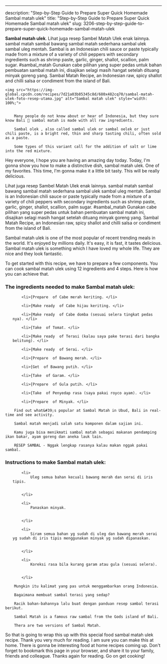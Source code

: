 ---
description: "Step-by-Step Guide to Prepare Super Quick Homemade Sambal matah ulek"
title: "Step-by-Step Guide to Prepare Super Quick Homemade Sambal matah ulek"
slug: 3206-step-by-step-guide-to-prepare-super-quick-homemade-sambal-matah-ulek

<p>
	<strong>Sambal matah ulek</strong>. 
	Lihat juga resep Sambel Matah Ulek enak lainnya. sambal matah sambal bawang sambal matah sederhana sambal ulek sambal uleg mentah. Sambal is an Indonesian chili sauce or paste typically made from a mixture of a variety of chili peppers with secondary ingredients such as shrimp paste, garlic, ginger, shallot, scallion, palm sugar. #sambal_matah Gunakan cabe pilihan yang super pedas untuk bahan pembuatan sambal matah ini, disajikan selagi masih hangat setelah dituang minyak goreng yang. Sambal Matah Recipe, an Indonesian raw, spicy shallot and chilli salsa or condiment from the island of Bali.
</p>
<p>
	
	<img src="https://img-global.cpcdn.com/recipes/7d21a03b85345c8d/680x482cq70/sambal-matah-ulek-foto-resep-utama.jpg" alt="Sambal matah ulek" style="width: 100%;">
	
	
		Many people do not know about or hear of Indonesia, but they sure know Bali 🙂 sambal matah is made with all raw ingredients.
	
		Sambal olek , also called sambal ulek or sambal oelek or just chili paste, is a bright red, thin and sharp tasting chili, often sold as a paste.
	
		Some types of this variant call for the addition of salt or lime into the red mixture.
	
</p>
<p>
	Hey everyone, I hope you are having an amazing day today. Today, I'm gonna show you how to make a distinctive dish, sambal matah ulek. One of my favorites. This time, I'm gonna make it a little bit tasty. This will be really delicious.
</p>
	
<p>
	Lihat juga resep Sambel Matah Ulek enak lainnya. sambal matah sambal bawang sambal matah sederhana sambal ulek sambal uleg mentah. Sambal is an Indonesian chili sauce or paste typically made from a mixture of a variety of chili peppers with secondary ingredients such as shrimp paste, garlic, ginger, shallot, scallion, palm sugar. #sambal_matah Gunakan cabe pilihan yang super pedas untuk bahan pembuatan sambal matah ini, disajikan selagi masih hangat setelah dituang minyak goreng yang. Sambal Matah Recipe, an Indonesian raw, spicy shallot and chilli salsa or condiment from the island of Bali.
</p>
<p>
	Sambal matah ulek is one of the most popular of recent trending meals in the world. It's enjoyed by millions daily. It's easy, it is fast, it tastes delicious. Sambal matah ulek is something which I have loved my whole life. They are nice and they look fantastic.
</p>

<p>
To get started with this recipe, we have to prepare a few components. You can cook sambal matah ulek using 12 ingredients and 4 steps. Here is how you can achieve that.
</p>

<h3>The ingredients needed to make Sambal matah ulek:</h3>

<ol>
	
		<li>{Prepare  of Cabe merah keriting. </li>
	
		<li>{Make ready  of Cabe hijau keriting. </li>
	
		<li>{Make ready  of Cabe domba (sesuai selera tingkat pedas nya). </li>
	
		<li>{Take  of Tomat. </li>
	
		<li>{Make ready  of Terasi (kalau saya pake terasi dari bangka belitung). </li>
	
		<li>{Make ready  of Serai. </li>
	
		<li>{Prepare  of Bawang merah. </li>
	
		<li>{Get  of Bawang putih. </li>
	
		<li>{Take  of Garam. </li>
	
		<li>{Prepare  of Gula putih. </li>
	
		<li>{Take  of Penyedap rasa (saya pakai royco ayam). </li>
	
		<li>{Prepare  of Minyak. </li>
	
</ol>
<p>
	
		Find out what&#39;s popular at Sambal Matah in Ubud, Bali in real-time and see activity.
	
		Sambal matah menjadi salah satu komponen dalam sajian ini.
	
		Kamu juga bisa menikmati sambal matah sebagai makanan pendamping ikan bakar, ayam goreng dan aneka lauk lain.
	
		RESEP SAMBAL - Nggak lengkap rasanya kalau makan nggak pakai sambal.
	
</p>

<h3>Instructions to make Sambal matah ulek:</h3>

<ol>
	
		<li>
			Uleg semua bahan kecuali bawang merah dan serai di iris tipis.
			
			
		</li>
	
		<li>
			Panaskan minyak.
			
			
		</li>
	
		<li>
			Siram semua bahan yg sudah di uleg dan bawang merah serai yg sudah di iris tipis menggunakan minyak yg sudah dipanaskan.
			
			
		</li>
	
		<li>
			Koreksi rasa bila kurang garam atau gula (sesuai selera).
			
			
		</li>
	
</ol>

<p>
	
		Mungkin itu kalimat yang pas untuk menggambarkan orang Indonesia.
	
		Bagaimana membuat sambal terasi yang sedap?
	
		Racik bahan-bahannya lalu buat dengan panduan resep sambal terasi berikut.
	
		Sambal Matah is a famous raw sambal from the Gods island of Bali.
	
		Thera are two versions of Sambal Matah.
	
</p>

<p>
	So that is going to wrap this up with this special food sambal matah ulek recipe. Thank you very much for reading. I am sure you can make this at home. There is gonna be interesting food at home recipes coming up. Don't forget to bookmark this page in your browser, and share it to your family, friends and colleague. Thanks again for reading. Go on get cooking!
</p>
